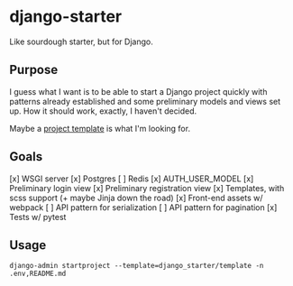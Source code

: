 # django-starter

Like sourdough starter, but for Django.

## Purpose

I guess what I want is to be able to start a Django project quickly with
patterns already established and some preliminary models and views set up. How
it should work, exactly, I haven't decided.

Maybe a [project template][1] is what I'm looking for.

## Goals

[x] WSGI server
[x] Postgres
[ ] Redis
[x] AUTH_USER_MODEL
[x] Preliminary login view
[x] Preliminary registration view
[x] Templates, with scss support (+ maybe Jinja down the road)
[x] Front-end assets w/ webpack
[ ] API pattern for serialization
[ ] API pattern for pagination
[x] Tests w/ pytest

## Usage

```
django-admin startproject --template=django_starter/template -n .env,README.md
```

[1]: https://docs.djangoproject.com/en/2.1/ref/django-admin/#cmdoption-startproject-template
